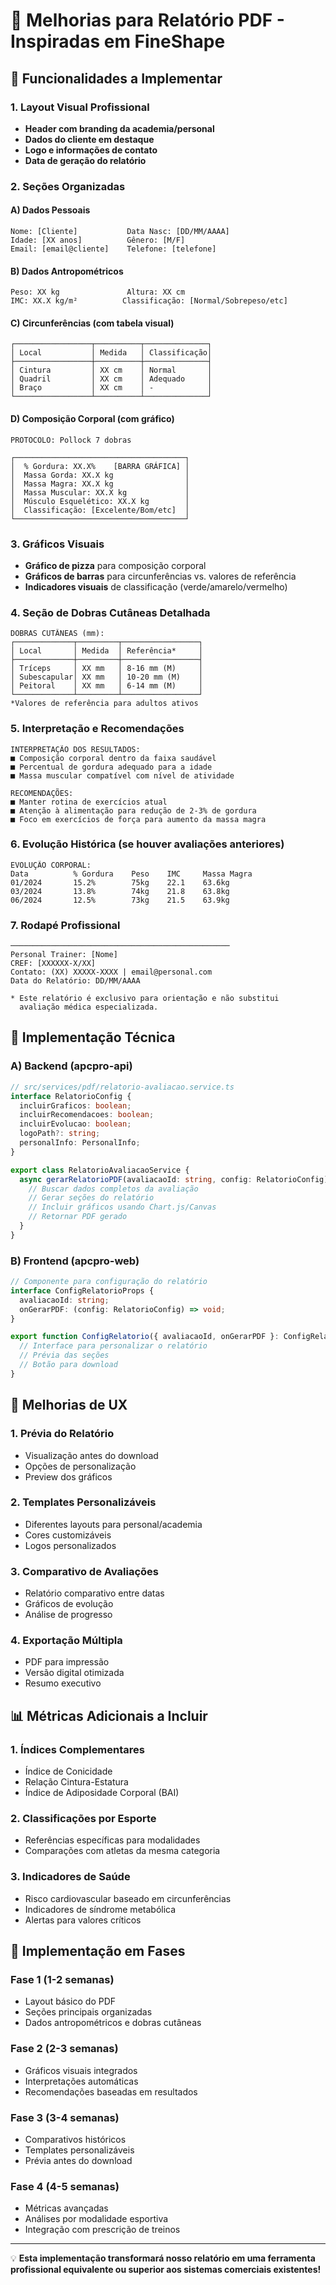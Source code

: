 # 📄 Melhorias para Relatório PDF - Inspiradas em FineShape

## 🎯 Funcionalidades a Implementar

### **1. Layout Visual Profissional**
- **Header com branding da academia/personal**
- **Dados do cliente em destaque**
- **Logo e informações de contato**
- **Data de geração do relatório**

### **2. Seções Organizadas**
#### **A) Dados Pessoais**
```
Nome: [Cliente]           Data Nasc: [DD/MM/AAAA]
Idade: [XX anos]          Gênero: [M/F]
Email: [email@cliente]    Telefone: [telefone]
```

#### **B) Dados Antropométricos**
```
Peso: XX kg               Altura: XX cm
IMC: XX.X kg/m²          Classificação: [Normal/Sobrepeso/etc]
```

#### **C) Circunferências (com tabela visual)**
```
┌─────────────────┬──────────┬──────────────┐
│ Local           │ Medida   │ Classificação│
├─────────────────┼──────────┼──────────────┤
│ Cintura         │ XX cm    │ Normal       │
│ Quadril         │ XX cm    │ Adequado     │
│ Braço           │ XX cm    │ -            │
└─────────────────┴──────────┴──────────────┘
```

#### **D) Composição Corporal (com gráfico)**
```
PROTOCOLO: Pollock 7 dobras

┌──────────────────────────────────────┐
│  % Gordura: XX.X%    [BARRA GRÁFICA] │
│  Massa Gorda: XX.X kg                │
│  Massa Magra: XX.X kg                │
│  Massa Muscular: XX.X kg             │
│  Músculo Esquelético: XX.X kg        │
│  Classificação: [Excelente/Bom/etc]  │
└──────────────────────────────────────┘
```

### **3. Gráficos Visuais**
- **Gráfico de pizza** para composição corporal
- **Gráficos de barras** para circunferências vs. valores de referência
- **Indicadores visuais** de classificação (verde/amarelo/vermelho)

### **4. Seção de Dobras Cutâneas Detalhada**
```
DOBRAS CUTÂNEAS (mm):
┌─────────────┬─────────┬─────────────────┐
│ Local       │ Medida  │ Referência*     │
├─────────────┼─────────┼─────────────────┤
│ Tríceps     │ XX mm   │ 8-16 mm (M)     │
│ Subescapular│ XX mm   │ 10-20 mm (M)    │
│ Peitoral    │ XX mm   │ 6-14 mm (M)     │
└─────────────┴─────────┴─────────────────┘
*Valores de referência para adultos ativos
```

### **5. Interpretação e Recomendações**
```
INTERPRETAÇÃO DOS RESULTADOS:
■ Composição corporal dentro da faixa saudável
■ Percentual de gordura adequado para a idade
■ Massa muscular compatível com nível de atividade

RECOMENDAÇÕES:
■ Manter rotina de exercícios atual
■ Atenção à alimentação para redução de 2-3% de gordura
■ Foco em exercícios de força para aumento da massa magra
```

### **6. Evolução Histórica (se houver avaliações anteriores)**
```
EVOLUÇÃO CORPORAL:
Data          % Gordura    Peso    IMC     Massa Magra
01/2024       15.2%        75kg    22.1    63.6kg
03/2024       13.8%        74kg    21.8    63.8kg
06/2024       12.5%        73kg    21.5    63.9kg
```

### **7. Rodapé Profissional**
```
─────────────────────────────────────────────────
Personal Trainer: [Nome]
CREF: [XXXXXX-X/XX]
Contato: (XX) XXXXX-XXXX | email@personal.com
Data do Relatório: DD/MM/AAAA

* Este relatório é exclusivo para orientação e não substitui
  avaliação médica especializada.
```

## 🔧 Implementação Técnica

### **A) Backend (apcpro-api)**
```typescript
// src/services/pdf/relatorio-avaliacao.service.ts
interface RelatorioConfig {
  incluirGraficos: boolean;
  incluirRecomendacoes: boolean;
  incluirEvolucao: boolean;
  logoPath?: string;
  personalInfo: PersonalInfo;
}

export class RelatorioAvaliacaoService {
  async gerarRelatorioPDF(avaliacaoId: string, config: RelatorioConfig): Promise<Buffer> {
    // Buscar dados completos da avaliação
    // Gerar seções do relatório
    // Incluir gráficos usando Chart.js/Canvas
    // Retornar PDF gerado
  }
}
```

### **B) Frontend (apcpro-web)**
```typescript
// Componente para configuração do relatório
interface ConfigRelatorioProps {
  avaliacaoId: string;
  onGerarPDF: (config: RelatorioConfig) => void;
}

export function ConfigRelatorio({ avaliacaoId, onGerarPDF }: ConfigRelatorioProps) {
  // Interface para personalizar o relatório
  // Prévia das seções
  // Botão para download
}
```

## 🎨 Melhorias de UX

### **1. Prévia do Relatório**
- Visualização antes do download
- Opções de personalização
- Preview dos gráficos

### **2. Templates Personalizáveis**
- Diferentes layouts para personal/academia
- Cores customizáveis
- Logos personalizados

### **3. Comparativo de Avaliações**
- Relatório comparativo entre datas
- Gráficos de evolução
- Análise de progresso

### **4. Exportação Múltipla**
- PDF para impressão
- Versão digital otimizada
- Resumo executivo

## 📊 Métricas Adicionais a Incluir

### **1. Índices Complementares**
- Índice de Conicidade
- Relação Cintura-Estatura
- Índice de Adiposidade Corporal (BAI)

### **2. Classificações por Esporte**
- Referências específicas para modalidades
- Comparações com atletas da mesma categoria

### **3. Indicadores de Saúde**
- Risco cardiovascular baseado em circunferências
- Indicadores de síndrome metabólica
- Alertas para valores críticos

## 🚀 Implementação em Fases

### **Fase 1** (1-2 semanas)
- Layout básico do PDF
- Seções principais organizadas
- Dados antropométricos e dobras cutâneas

### **Fase 2** (2-3 semanas)  
- Gráficos visuais integrados
- Interpretações automáticas
- Recomendações baseadas em resultados

### **Fase 3** (3-4 semanas)
- Comparativos históricos
- Templates personalizáveis
- Prévia antes do download

### **Fase 4** (4-5 semanas)
- Métricas avançadas
- Análises por modalidade esportiva
- Integração com prescrição de treinos

---

💡 **Esta implementação transformará nosso relatório em uma ferramenta profissional equivalente ou superior aos sistemas comerciais existentes!**
